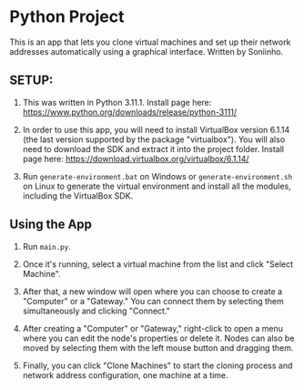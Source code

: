 # Python Project
This is an app that lets you clone virtual machines and set up their network addresses automatically using a graphical interface.
Written by Soniinho.

## SETUP:
1) This was written in Python 3.11.1. Install page here: https://www.python.org/downloads/release/python-3111/

2) In order to use this app, you will need to install VirtualBox version 6.1.14 (the last version supported by the package "virtualbox"). You will also need to download the SDK and extract it into the project folder. Install page here: https://download.virtualbox.org/virtualbox/6.1.14/

3) Run `generate-environment.bat` on Windows or `generate-environment.sh` on Linux to generate the virtual environment and install all the modules, including the VirtualBox SDK.

## Using the App

1) Run `main.py`.

2) Once it's running, select a virtual machine from the list and click "Select Machine".

3) After that, a new window will open where you can choose to create a "Computer" or a "Gateway." You can connect them by selecting them simultaneously and clicking "Connect."

4) After creating a "Computer" or "Gateway," right-click to open a menu where you can edit the node's properties or delete it. Nodes can also be moved by selecting them with the left mouse button and dragging them.

5) Finally, you can click "Clone Machines" to start the cloning process and network address configuration, one machine at a time.

